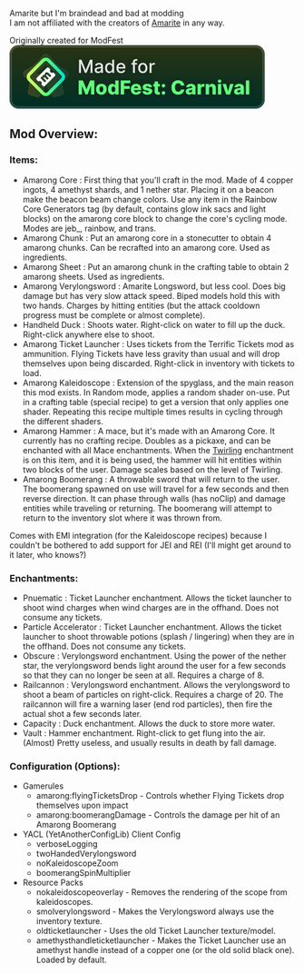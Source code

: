 Amarite but I'm braindead and bad at modding</br>
I am not affiliated with the creators of [Amarite]([https://modrinth.com/mod/amarite](https://modrinth.com/mod/amarite)) in any way.

Originally created for ModFest</br>
[![Made for ModFest: Carnival](https://raw.githubusercontent.com/ModFest/art/v2/badge/svg/carnival/cozy.svg)](https://modfest.net/carnival)

## Mod Overview:

### Items:
- Amarong Core : First thing that you'll craft in the mod. Made of 4 copper ingots, 4 amethyst shards, and 1 nether star. Placing it on a beacon make the beacon beam change colors. Use any item in the Rainbow Core Generators tag (by default, contains glow ink sacs and light blocks) on the amarong core block to change the core's cycling mode. Modes are jeb_, rainbow, and trans.
- Amarong Chunk : Put an amarong core in a stonecutter to obtain 4 amarong chunks. Can be recrafted into an amarong core. Used as ingredients.
- Amarong Sheet : Put an amarong chunk in the crafting table to obtain 2 amarong sheets. Used as ingredients.
- Amarong Verylongsword : Amarite Longsword, but less cool. Does big damage but has very slow attack speed. Biped models hold this with two hands. Charges by hitting entities (but the attack cooldown progress must be complete or almost complete).
- Handheld Duck : Shoots water. Right-click on water to fill up the duck. Right-click anywhere else to shoot.
- Amarong Ticket Launcher : Uses tickets from the Terrific Tickets mod as ammunition. Flying Tickets have less gravity than usual and will drop themselves upon being discarded. Right-click in inventory with tickets to load.
- Amarong Kaleidoscope : Extension of the spyglass, and the main reason this mod exists. In Random mode, applies a random shader on-use. Put in a crafting table (special recipe) to get a version that only applies one shader. Repeating this recipe multiple times results in cycling through the different shaders.
- Amarong Hammer : A mace, but it's made with an Amarong Core. It currently has no crafting recipe. Doubles as a pickaxe, and can be enchanted with all Mace enchantments. When the [Twirling](https://modrinth.com/mod/twirl) enchantment is on this item, and it is being used, the hammer will hit entities within two blocks of the user. Damage scales based on the level of Twirling.
- Amarong Boomerang : A throwable sword that will return to the user. The boomerang spawned on use will travel for a few seconds and then reverse direction. It can phase through walls (has noClip) and damage entities while traveling or returning. The boomerang will attempt to return to the inventory slot where it was thrown from.

Comes with EMI integration (for the Kaleidoscope recipes) because I couldn't be bothered to add support for JEI and REI (I'll might get around to it later, who knows?)

### Enchantments:
- Pnuematic : Ticket Launcher enchantment. Allows the ticket launcher to shoot wind charges when wind charges are in the offhand. Does not consume any tickets.
- Particle Accelerator : Ticket Launcher enchantment. Allows the ticket launcher to shoot throwable potions (splash / lingering) when they are in the offhand. Does not consume any tickets.
- Obscure : Verylongsword enchantment. Using the power of the nether star, the verylongsword bends light around the user for a few seconds so that they can no longer be seen at all. Requires a charge of 8.
- Railcannon : Verylongsword enchantment. Allows the verylongsword to shoot a beam of particles on right-click. Requires a charge of 20. The railcannon will fire a warning laser (end rod particles), then fire the actual shot a few seconds later.
- Capacity : Duck enchantment. Allows the duck to store more water.
- Vault : Hammer enchantment. Right-click to get flung into the air. (Almost) Pretty useless, and usually results in death by fall damage.

### Configuration (Options):
- Gamerules
  - amarong:flyingTicketsDrop - Controls whether Flying Tickets drop themselves upon impact
  - amarong:boomerangDamage - Controls the damage per hit of an Amarong Boomerang
- YACL (YetAnotherConfigLib) Client Config
  - verboseLogging
  - twoHandedVerylongsword
  - noKaleidoscopeZoom
  - boomerangSpinMultiplier
- Resource Packs
  - nokaleidoscopeoverlay - Removes the rendering of the scope from kaleidoscopes.
  - smolverylongsword - Makes the Verylongsword always use the inventory texture.
  - oldticketlauncher - Uses the old Ticket Launcher texture/model.
  - amethysthandleticketlauncher - Makes the Ticket Launcher use an amethyst handle instead of a copper one (or the old solid black one). Loaded by default.